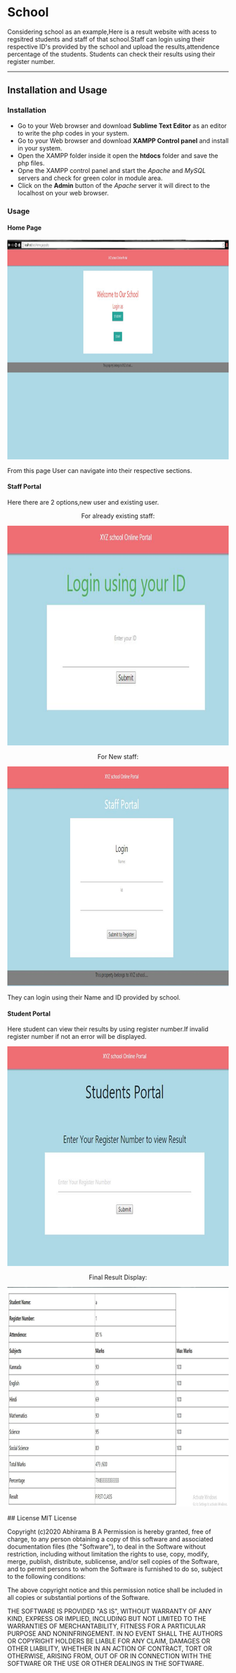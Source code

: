 # School

Considering school as an example,Here is a result website with acess to regsitred students and staff of that school.Staff can login using their respective ID's provided by the school and upload the results,attendence percentage of the students. Students can check their results using their register number.

----
## Installation and Usage
### Installation
- Go to your Web browser and download **Sublime Text Editor** as an editor to write the php codes in your system.
- Go to your Web browser and download **XAMPP Control panel** and install in your system.
- Open the XAMPP folder inside it open the **htdocs** folder and save the php files.
- Opne the XAMPP control panel and start the *Apache* and *MySQL* servers and check for green color in module area.
- Click on the **Admin** button of the *Apache* server it will direct to the localhost on your web browser.

### Usage
#### Home Page
<p align="center">
  <img width="600" height="500" src="https://raw.githubusercontent.com/abhirama24/School/master/MAIN.JPG">
</p>
From this page User can navigate into their respective sections.

#### Staff Portal
Here there are 2 options,new user and existing user.
<p align="center">
For already existing staff:
  </p>
<p align="center">
  <img width="600" height="500" src="https://raw.githubusercontent.com/abhirama24/School/master/Existing_Staff.JPG">
</p>
<p align="center">
For New staff:
  </p>
<p align="center">
  <img width="600" height="500" src="https://raw.githubusercontent.com/abhirama24/School/master/New_staff.JPG">
</p>
They can login using their Name and ID provided by school. 

#### Student Portal
Here student can view their results by using register number.If invalid register number if not an error will be displayed.
<p align="center">
  <img width="600" height="500" src="https://raw.githubusercontent.com/abhirama24/School/master/Student.JPG">
</p>

<p align="center">
Final Result Display:
  </p>
          
<p align="center">
  <img width="600" height="500" src="https://raw.githubusercontent.com/abhirama24/School/master/Display.JPG">
</p>
## License
MIT License

Copyright (c)2020 Abhirama B A
Permission is hereby granted, free of charge, to any person obtaining a copy
of this software and associated documentation files (the "Software"), to deal
in the Software without restriction, including without limitation the rights
to use, copy, modify, merge, publish, distribute, sublicense, and/or sell
copies of the Software, and to permit persons to whom the Software is
furnished to do so, subject to the following conditions:

The above copyright notice and this permission notice shall be included in all
copies or substantial portions of the Software.

THE SOFTWARE IS PROVIDED "AS IS", WITHOUT WARRANTY OF ANY KIND, EXPRESS OR
IMPLIED, INCLUDING BUT NOT LIMITED TO THE WARRANTIES OF MERCHANTABILITY,
FITNESS FOR A PARTICULAR PURPOSE AND NONINFRINGEMENT. IN NO EVENT SHALL THE
AUTHORS OR COPYRIGHT HOLDERS BE LIABLE FOR ANY CLAIM, DAMAGES OR OTHER
LIABILITY, WHETHER IN AN ACTION OF CONTRACT, TORT OR OTHERWISE, ARISING FROM,
OUT OF OR IN CONNECTION WITH THE SOFTWARE OR THE USE OR OTHER DEALINGS IN THE
SOFTWARE.
